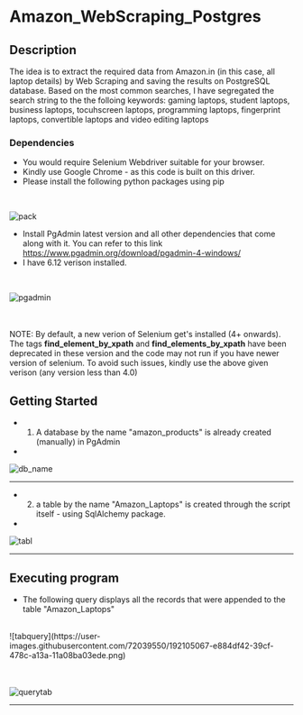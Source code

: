 # Amazon_WebScraping_Postgres 


## Description

The idea is to extract the required data from Amazon.in (in this case, all laptop details) by Web Scraping and saving the results on PostgreSQL database.
Based on the most common searches, I have segregated the search string to the the folloing keywords: gaming laptops, student laptops, business laptops, tocuhscreen laptops, programming laptops, fingerprint laptops, convertible laptops and video editing laptops

### Dependencies

* You would require Selenium Webdriver suitable for your browser.
* Kindly use Google Chrome - as this code is built on this driver.
* Please install the following python packages using pip
<br>

  ![pack](https://user-images.githubusercontent.com/72039550/192081245-d3b0c7e6-329c-454f-a141-5b23e0dafa92.png)
<br>
* Install PgAdmin latest version and all other dependencies that come along with it. You can refer to this link
    https://www.pgadmin.org/download/pgadmin-4-windows/
    <br>
* I have 6.12 verison installed.
<br>

![pgadmin](https://user-images.githubusercontent.com/72039550/192081464-22354ec5-e009-4fbe-9657-01b936b0d2f9.png)

<br><br>
NOTE:  By default, a new verion of Selenium get's installed (4+ onwards).  The tags **find_element_by_xpath** and **find_elements_by_xpath** have been deprecated in these version and the code may not run if you have newer version of selenium. To avoid such issues, kindly use the above given verison (any version less than 4.0)
<br>

## Getting Started

* 1) A database by the name "amazon_products" is already created (manually) in PgAdmin
* <br>
![db_name](https://user-images.githubusercontent.com/72039550/192081173-5af21c9a-634b-4228-b65c-dcd308f559f2.jpg)

<hr>

* 2) a table by the name "Amazon_Laptops" is created through the script itself - using SqlAlchemy package.
* <br>

![tabl](https://user-images.githubusercontent.com/72039550/192104858-c019320d-cb70-4c1d-9899-156ceb4e123d.png)
<br>
<hr>


## Executing program

* The following query displays all the records that were appended to the table "Amazon_Laptops"
<br>
![tabquery](https://user-images.githubusercontent.com/72039550/192105067-e884df42-39cf-478c-a13a-11a08ba03ede.png)

<br><br>
![querytab](https://user-images.githubusercontent.com/72039550/192105060-ded88e7f-b170-4c0f-9bfd-1df9b946ffc7.png)

<hr>

